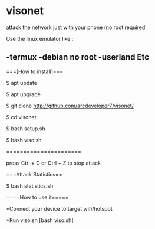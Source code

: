 # visonet
attack the network just with your phone (no root required

Use the linux emulator like :

-termux
-debian no root
-userland
Etc
---------------------------------------
===[How to install]===

$ apt update

$ apt upgrade

$ git clone http://github.com/arcdeveloper7/visonet/

$ cd visonet

$ bash setup.sh

$ bash viso.sh

======================

press Ctrl + C or Ctrl + Z to stop attack


===Attack Statistics==

$ bash statistics.sh

====How to use it=====

*Connect your device to target wifi/hotspot

*Run viso.sh [bash viso.sh]

